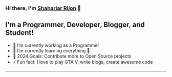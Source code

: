 
### Hi there, I'm [Shahariar Rijon][website1] 👋

## I'm  a Programmer, Developer, Blogger, and Student!
- 🔭 I’m currently working as a Programmer
- 🌱 I’m currently learning everything 🤣
- 🥅 2024 Goals: Contribute more to Open Source projects
- ⚡ Fun fact: I love to play GTA V, write blogs, create awesome code

<!--
<h2><img src = "https://media2.giphy.com/media/QssGEmpkyEOhBCb7e1/giphy.gif?cid=ecf05e47a0n3gi1bfqntqmob8g9aid1oyj2wr3ds3mg700bl&rid=giphy.gif" width='50'/>&nbsp;Technologies that I know</h2>

<br>

<p align="center">
<img src="https://img.shields.io/badge/HTML5-E34F26?style=for-the-badge&logo=html5&logoColor=white" height="25"/> <img src="https://img.shields.io/badge/CSS3-1572B6?style=for-the-badge&logo=css3&logoColor=white" height="25"/> <img src="https://img.shields.io/badge/javascript-F7DF1E.svg?&style=for-the-badge&logo=javascript&logoColor=white" height="25"/> <img src="https://img.shields.io/badge/React-20232A?style=for-the-badge&logo=react&logoColor=61DAFB" height="25"/> <img src="https://img.shields.io/badge/React_Router-CA4245?style=for-the-badge&logo=react-router&logoColor=white" height="25"/> <img src=" 	https://img.shields.io/badge/Sass-CC6699?style=for-the-badge&logo=sass&logoColor=white" height="25"/> <img src="https://img.shields.io/badge/Material--UI-0081CB?style=for-the-badge&logo=material-ui&logoColor=white" height="25"/> <img src="https://img.shields.io/badge/Bootstrap-563D7C?style=for-the-badge&logo=bootstrap&logoColor=white" height="25"/> <img src="https://img.shields.io/badge/Tailwind_CSS-38B2AC?style=for-the-badge&logo=tailwind-css&logoColor=white" height="25"/> <img src="https://img.shields.io/badge/Netlify-00C7B7?style=for-the-badge&logo=netlify&logoColor=white" height="25"/> <img src="https://img.shields.io/badge/Heroku-430098?style=for-the-badge&logo=heroku&logoColor=white" height="25"/> <img src="https://img.shields.io/badge/firebase-FFCA28.svg?&style=for-the-badge&logo=firebase&logoColor=white" height="25"/> <img src="https://img.shields.io/badge/Node.js-43853D?style=for-the-badge&logo=node.js&logoColor=white" height="25"/> <img src="https://img.shields.io/badge/-MongoDB-4DB33D?style=for-the-badge&logo=mongodb&logoColor=FFFFFF" height="25"/> <img src="https://img.shields.io/badge/-MySQL-F29111?style=for-the-badge&logo=mysql&logoColor=FFFFFF" height="25"/> <img src="https://img.shields.io/badge/C++-blue.svg?style=for-the-badge&logo=C%2B%2B" height="25"/> <img src="https://img.shields.io/badge/C-red.svg?style=for-the-badge&logo=C " height="25"/>
</p>
<br/>

<!--
<p align="center">
   <table>
   <h1 align="center">Github Stats</h1>
       <tr>
       <td><img alt="rijonshahariar :: Profile Stats" src="https://github-readme-stats.vercel.app/api?username=rijonshahariar&theme=white-green&amp;show_icons=true&amp;count_private=true&amp;hide_border=true" /></td>
       <td><img alt="rijonshahariar :: Top Langs]" src="https://github-readme-stats.vercel.app/api/top-langs/?username=rijonshahariar&langs_count=14&theme=white-green&layout=compact&hide=html"> </td>
     </tr>
     <tr>
        <td colspan="2" align="center"><img  align="center" src="https://github-readme-streak-stats.herokuapp.com?user=rijonshahariar&theme=white-green&hide_border=true"></td>
     </tr>
   </table>
</p>
-->
<!-- 
### 📺 Latest Articles
YOUTUBE:START 
- [How to Learn Web Design and Development?](https://www.rijonistic.xyz/2020/10/learn-web-development.html)
- [Why You Should Learn PHP in 2021?](https://www.rijonistic.xyz/2021/04/why-you-should-learn-php.html)
- [Beginner Tips & Guide To Start Learning Python In Easy Way](https://www.rijonistic.xyz/2021/03/learn-python-the-easy-way.html)
- [Top 5 Websites to Learn Programming for Free in 2021](https://www.rijonistic.xyz/2021/03/five-best-website-for-learn-programming.html)
- [5 Number Related Python Coding Problems With Solutions](https://www.rijonistic.xyz/2021/03/number-related-python-coding-problems.html)
<!-- YOUTUBE:END -->

---

<!--
### More About Me


- www.rijonwd.web.app

--
<!--
<img align="left" alt="codeSTACKr's Github Stats" src="https://github-readme-stats.codestackr.vercel.app/api?username=Dipeshpal&show_icons=true&hide_border=true" />

[![Top Langs](https://github-readme-stats.vercel.app/api/top-langs/?username=Dipeshpal&layout=compact)](https://github.com/anuraghazra/github-readme-stats)
-->

[website1]: https://www.rijonwd.web.app
[website2]: https://www.rijonwd.web.app
[twitter]: 
[youtube]: 
[instagram]: https://www.instagram.com/rijonistic/
[linkedin]: https://www.linkedin.com/in/shahariar-rijon/
